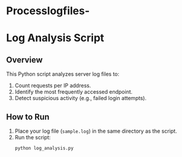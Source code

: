 # Processlogfiles-
# Log Analysis Script

## Overview
This Python script analyzes server log files to:
1. Count requests per IP address.
2. Identify the most frequently accessed endpoint.
3. Detect suspicious activity (e.g., failed login attempts).

## How to Run
1. Place your log file (`sample.log`) in the same directory as the script.
2. Run the script:
   ```bash
   python log_analysis.py
